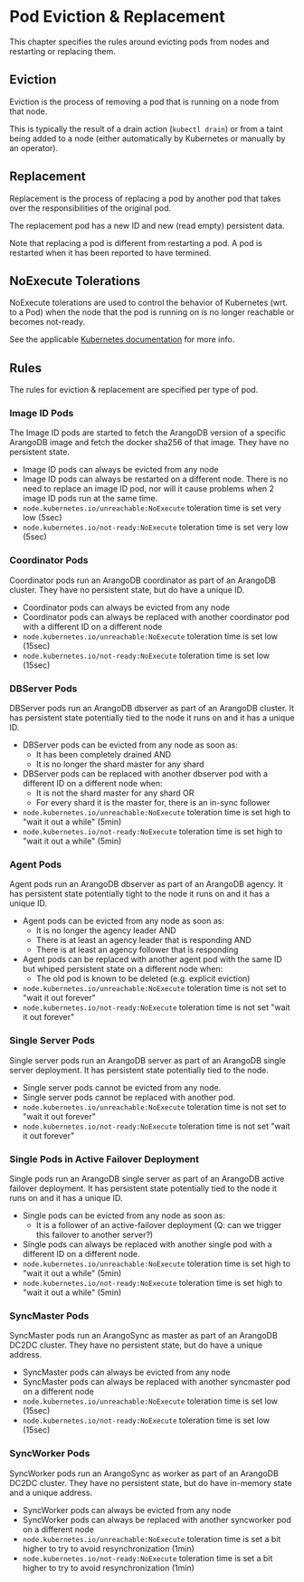 # Pod Eviction & Replacement

This chapter specifies the rules around evicting pods from nodes and
restarting or replacing them.

## Eviction

Eviction is the process of removing a pod that is running on a node from that node.

This is typically the result of a drain action (`kubectl drain`) or
from a taint being added to a node (either automatically by Kubernetes or manually by an operator).

## Replacement

Replacement is the process of replacing a pod by another pod that takes over the responsibilities
of the original pod.

The replacement pod has a new ID and new (read empty) persistent data.

Note that replacing a pod is different from restarting a pod. A pod is restarted when it has been reported
to have termined.

## NoExecute Tolerations

NoExecute tolerations are used to control the behavior of Kubernetes (wrt. to a Pod) when the node
that the pod is running on is no longer reachable or becomes not-ready.

See the applicable [Kubernetes documentation](https://kubernetes.io/docs/concepts/configuration/taint-and-toleration/) for more info.

## Rules

The rules for eviction & replacement are specified per type of pod.

### Image ID Pods

The Image ID pods are started to fetch the ArangoDB version of a specific
ArangoDB image and fetch the docker sha256 of that image.
They have no persistent state.

- Image ID pods can always be evicted from any node
- Image ID pods can always be restarted on a different node.
  There is no need to replace an image ID pod, nor will it cause problems when
  2 image ID pods run at the same time.
- `node.kubernetes.io/unreachable:NoExecute` toleration time is set very low (5sec)
- `node.kubernetes.io/not-ready:NoExecute` toleration time is set very low (5sec)

### Coordinator Pods

Coordinator pods run an ArangoDB coordinator as part of an ArangoDB cluster.
They have no persistent state, but do have a unique ID.

- Coordinator pods can always be evicted from any node
- Coordinator pods can always be replaced with another coordinator pod with a different ID on a different node
- `node.kubernetes.io/unreachable:NoExecute` toleration time is set low (15sec)
- `node.kubernetes.io/not-ready:NoExecute` toleration time is set low (15sec)

### DBServer Pods

DBServer pods run an ArangoDB dbserver as part of an ArangoDB cluster.
It has persistent state potentially tied to the node it runs on and it has a unique ID.

- DBServer pods can be evicted from any node as soon as:
  - It has been completely drained AND
  - It is no longer the shard master for any shard
- DBServer pods can be replaced with another dbserver pod with a different ID on a different node when:
  - It is not the shard master for any shard OR
  - For every shard it is the master for, there is an in-sync follower
- `node.kubernetes.io/unreachable:NoExecute` toleration time is set high to "wait it out a while" (5min)
- `node.kubernetes.io/not-ready:NoExecute` toleration time is set high to "wait it out a while" (5min)

### Agent Pods

Agent pods run an ArangoDB dbserver as part of an ArangoDB agency.
It has persistent state potentially tight to the node it runs on and it has a unique ID.

- Agent pods can be evicted from any node as soon as:
  - It is no longer the agency leader AND
  - There is at least an agency leader that is responding AND
  - There is at least an agency follower that is responding
- Agent pods can be replaced with another agent pod with the same ID but whiped persistent state on a different node when:
  - The old pod is known to be deleted (e.g. explicit eviction)
- `node.kubernetes.io/unreachable:NoExecute` toleration time is not set to "wait it out forever"
- `node.kubernetes.io/not-ready:NoExecute` toleration time is not set "wait it out forever"

### Single Server Pods

Single server pods run an ArangoDB server as part of an ArangoDB single server deployment.
It has persistent state potentially tied to the node.

- Single server pods cannot be evicted from any node.
- Single server pods cannot be replaced with another pod.
- `node.kubernetes.io/unreachable:NoExecute` toleration time is not set to "wait it out forever"
- `node.kubernetes.io/not-ready:NoExecute` toleration time is not set "wait it out forever"

### Single Pods in Active Failover Deployment

Single pods run an ArangoDB single server as part of an ArangoDB active failover deployment.
It has persistent state potentially tied to the node it runs on and it has a unique ID.

- Single pods can be evicted from any node as soon as:
  - It is a follower of an active-failover deployment (Q: can we trigger this failover to another server?)
- Single pods can always be replaced with another single pod with a different ID on a different node.
- `node.kubernetes.io/unreachable:NoExecute` toleration time is set high to "wait it out a while" (5min)
- `node.kubernetes.io/not-ready:NoExecute` toleration time is set high to "wait it out a while" (5min)

### SyncMaster Pods

SyncMaster pods run an ArangoSync as master as part of an ArangoDB DC2DC cluster.
They have no persistent state, but do have a unique address.

- SyncMaster pods can always be evicted from any node
- SyncMaster pods can always be replaced with another syncmaster pod on a different node
- `node.kubernetes.io/unreachable:NoExecute` toleration time is set low (15sec)
- `node.kubernetes.io/not-ready:NoExecute` toleration time is set low (15sec)

### SyncWorker Pods

SyncWorker pods run an ArangoSync as worker as part of an ArangoDB DC2DC cluster.
They have no persistent state, but do have in-memory state and a unique address.

- SyncWorker pods can always be evicted from any node
- SyncWorker pods can always be replaced with another syncworker pod on a different node
- `node.kubernetes.io/unreachable:NoExecute` toleration time is set a bit higher to try to avoid resynchronization (1min)
- `node.kubernetes.io/not-ready:NoExecute` toleration time is set a bit higher to try to avoid resynchronization (1min)
